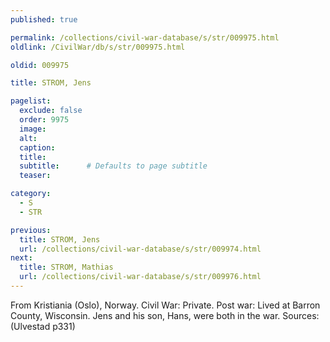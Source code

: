 ```yaml
---
published: true

permalink: /collections/civil-war-database/s/str/009975.html
oldlink: /CivilWar/db/s/str/009975.html

oldid: 009975

title: STROM, Jens

pagelist:
  exclude: false
  order: 9975
  image: 
  alt:
  caption:
  title:
  subtitle:      # Defaults to page subtitle
  teaser:

category: 
  - S 
  - STR

previous:
  title: STROM, Jens
  url: /collections/civil-war-database/s/str/009974.html  
next:
  title: STROM, Mathias
  url: /collections/civil-war-database/s/str/009976.html   
---
```

From Kristiania (Oslo), Norway. Civil War: Private. Post war: Lived at Barron County, Wisconsin. Jens and his son, Hans, were both in the war. Sources: (Ulvestad p331)